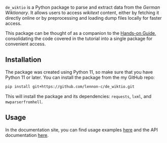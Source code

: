 `de_wiktio` is a Python package to parse and extract data from the *German Wiktionary*. It allows users to access *wikitext* content, either by fetching it directly online or by preprocessing and loading dump files locally for faster access.


This package can be thought of as a companion to the [Hands-on Guide](https://lennon-c.github.io/python-wikitext-parser-guide), consolidating the code covered in the tutorial into a single package for convenient access.

## Installation
The package was created using Python 11, so make sure that you have Python 11 or later. You can install the package from the my GitHub repo: 

```bash 
pip install git+https://github.com/lennon-c/de_wiktio.git
```

This will install the package and its dependencies: `requests`, `lxml`, and `mwparserfromhell`.


## Usage
In the documentation site, you can find usage examples [here](https://lennon-c.github.io/de_wiktio/usage/) and the API documentation [here](https://lennon-c.github.io/de_wiktio/API/).  





